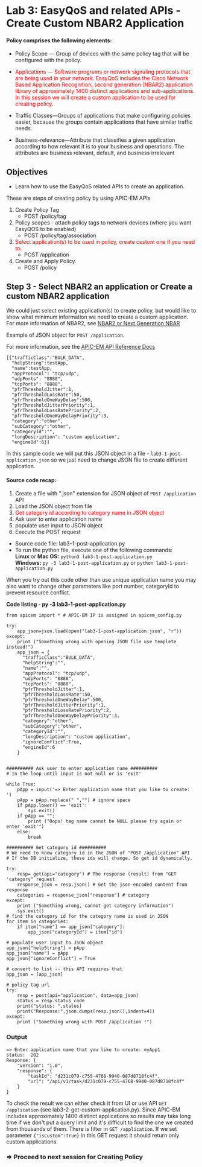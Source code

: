 # Lab 3: EasyQoS and related APIs - Create Custom NBAR2 Application


#### Policy comprises the following elements:

* Policy Scope — Group of devices with the same policy tag that will be configured with the policy.

* <font color='red'>Applications — Software programs or network signaling protocols that are being used in your network. EasyQoS includes the Cisco Network Based Application Recognition, second generation (NBAR2) application library of approximately 1400 distinct applications and sub-applications. In this session we will create a custom application to be used for creating policy.</font>

* Traffic Classes—Groups of applications that make configuring policies easier, because the groups contain applications that have similar traffic needs.

* Business-relevance—Attribute that classifies a given application according to how relevant it is to your business and operations. The attributes are business relevant, default, and business irrelevant


## Objectives
*  Learn how to use the EasyQoS related APIs to create an application.

These are steps of creating policy by using APIC-EM APIs


1. Create Policy Tag
   * POST /policy/tag  
2. Policy scopes - attach policy tags to network devices (where you want EasyQOS to be enabled)
   * POST /policy/tag/association
3. <font color='red'>Select application(s) to be used in policy, create custom one if you need to.</font>
   * POST /application
4. Create and Apply Policy.
   * POST /policy


## Step 3 - Select NBAR2 an application or Create a custom NBAR2 application
We could just select existing application(s) to create policy, but would like to show what minimum information we need to create a custom application.
For more information of NBAR2, see [NBAR2 or Next Generation NBAR](http://www.cisco.com/c/en/us/products/collateral/ios-nx-os-software/network-based-application-recognition-nbar/qa_c67-697963.html)

Example of JSON object for ```POST /application```.

For more information, see the [APIC-EM API Reference Docs](http://devnetapic.cisco.com/)

```
[{"trafficClass":"BULK_DATA",
  "helpString":testApp,
  "name":testApp,
  "appProtocol": "tcp/udp",
  "udpPorts": "8888",
  "tcpPorts": "8888",
  "pfrThresholdJitter":1,
  "pfrThresholdLossRate":50,
  "pfrThresholdOneWayDelay":500,
  "pfrThresholdJitterPriority":1,
  "pfrThresholdLossRatePriority":2,
  "pfrThresholdOneWayDelayPriority":3,
  "category":"other",
  "subCategory":"other",
  "categoryId":"",
  "longDescription": "custom application",           
  "engineId":6}]
```

In this sample code we will put this JSON object in a file -  `lab3-1-post-application.json` so we just need to change JSON file to create different application.

#### Source code recap:
1. Create a file with ".json" extension for JSON object of ```POST /application``` API
2. Load the JSON object from file
3.  <font color='red'>Get category id according to category name in JSON object</font>
4. Ask user to enter application name
5. populate user input to JSON object
6. Execute the POST request

* Source code file: lab3-1-post-application.py
* To run the python file, execute one of the following commands:<br>
	**Linux** or **Mac OS:**  `python3 lab3-1-post-application.py`<br>
	**Windows:**    `py -3 lab3-1-post-application.py` or `python lab3-1-post-application.py`

When you try out this code other than use unique application name you may also want to change other parameters like port number, categoryId to prevent resource conflict.

**Code listing - py -3 lab3-1-post-application.py**

```
from apicem import * # APIC-EM IP is assigned in apicem_config.py

try:
    app_json=json.load(open("lab3-1-post-application.json", "r"))
except:
    print ("Something wrong with opening JSON file use templete instead!")
    app_json = {
      "trafficClass":"BULK_DATA",
      "helpString":"",
      "name":"",
      "appProtocol": "tcp/udp",
      "udpPorts": "8888",
      "tcpPorts": "8888",
      "pfrThresholdJitter":1,
      "pfrThresholdLossRate":50,
      "pfrThresholdOneWayDelay":500,
      "pfrThresholdJitterPriority":1,
      "pfrThresholdLossRatePriority":2,
      "pfrThresholdOneWayDelayPriority":3,
      "category":"other",
      "subCategory":"other",
      "categoryId":"",
      "longDescription": "custom application",
      "ignoreConflict":True,
      "engineId":6
    }


########## Ask user to enter application name ##########
# In the loop until input is not null or is 'exit'

while True:
    pApp = input('=> Enter application name that you like to create: ')
    pApp = pApp.replace(" ","") # ignore space
    if pApp.lower() == 'exit':
        sys.exit()
    if pApp == "":
        print ("Oops! tag name cannot be NULL please try again or enter 'exit'")
    else:
        break

########## Get category id ##########
# We need to know category id in the JSON of "POST /application" API
# If the DB initialize, these ids will change. So get id dynamically.

try:
    resp= get(api="category") # The response (result) from "GET 'category" request
    response_json = resp.json() # Get the json-encoded content from response
    categories = response_json["response"] # category
except:
    print ("Something wrong, cannot get category information")
    sys.exit()
# find the category id for the category name is used in JSON
for item in categories:
    if item["name"] == app_json["category"]:
        app_json["categoryId"] = item["id"]
        
# populate user input to JSON object
app_json["helpString"] = pApp
app_json["name"] = pApp
app_json["ignoreConflict"] = True

# convert to list -- this API requires that
app_json = [app_json]

# policy tag url
try:
    resp = post(api="application", data=app_json)
    status = resp.status_code
    print("status: ",status)
    print("Response:",json.dumps(resp.json(),indent=4))
except:
    print ("Something wrong with POST /application !")
```

### Output

```
=> Enter application name that you like to create: myApp1
status:  202
Response: {
    "version": "1.0",
    "response": {
        "taskId": "d231c079-c755-4768-9940-087d8718fc4f",
        "url": "/api/v1/task/d231c079-c755-4768-9940-087d8718fc4f"
    }
}
```

To check the result we can either check it from UI or use API  ```GET /application``` (see lab3-2-get-custom-application.py). Since APIC-EM includes approximately 1400 distinct applications so results may take long time if we don't put a query limit and it's difficult to find the one we created from thousands of them. There is filter in ``` GET /application ```. If we set parameter ``` {"isCustom":True} ``` in this GET request it should return only custom applications.

### => Proceed to next session for Creating Policy
